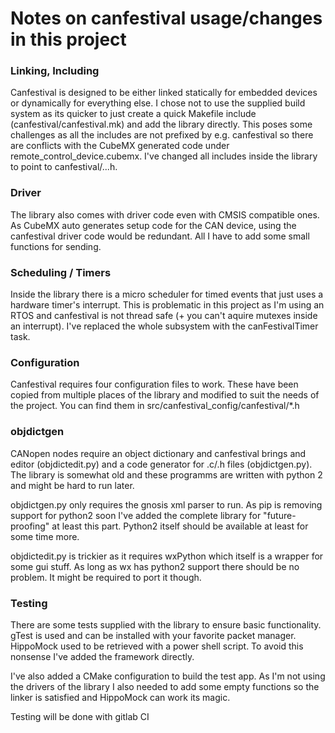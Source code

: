 # Notes on canfestival usage/changes in this project

### Linking, Including

Canfestival is designed to be either linked statically for embedded devices or dynamically for everything else. 
I chose not to use the supplied build system as its quicker to just create a quick Makefile include (canfestival/canfestival.mk) 
and add the library directly.
This poses some challenges as all the includes are not prefixed by e.g. canfestival so there are conflicts with the CubeMX generated code 
under remote_control_device.cubemx. I've changed all includes inside the library to point to canfestival/...h.  

### Driver 

The library also comes with driver code even with CMSIS compatible ones. As CubeMX auto generates setup code for the CAN device, 
using the canfestival driver code would be redundant. All I have to add some small functions for sending.

### Scheduling / Timers

Inside the library there is a micro scheduler for timed events that just uses a hardware timer's interrupt. This is problematic
in this project as I'm using an RTOS and canfestival is not thread safe (+ you can't aquire mutexes inside an interrupt). 
I've replaced the whole subsystem with the canFestivalTimer task.

### Configuration

Canfestival requires four configuration files to work. These have been copied from multiple places of the library and modified to 
suit the needs of the project. You can find them in src/canfestival_config/canfestival/*.h

### objdictgen

CANopen nodes require an object dictionary and canfestival brings and editor (objdictedit.py) and a code generator for .c/.h files (objdictgen.py).
The library is somewhat old and these programms are written with python 2 and might be hard to run later.   

objdictgen.py only requires the gnosis xml parser to run. As pip is removing support for python2 soon I've added the complete library for 
"future-proofing" at least this part. Python2 itself should be available at least for some time more.   

objdictedit.py is trickier as it requires wxPython which itself is a wrapper for some gui stuff. As long as wx has python2 support there should be
no problem. It might be required to port it though.


### Testing

There are some tests supplied with the library to ensure basic functionality. gTest is used and can be installed with your favorite packet manager. 
HippoMock used to be retrieved with a power shell script. To avoid this nonsense I've added the framework directly.

I've also added a CMake configuration to build the test app. As I'm not using the drivers of the library I also needed to add some
empty functions so the linker is satisfied and HippoMock can work its magic.  

Testing will be done with gitlab CI